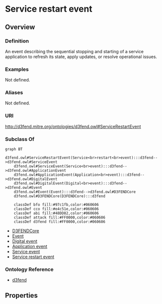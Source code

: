 # Service restart event

## Overview

### Definition
An event describing the sequential stopping and starting of a service application to refresh its state, apply updates, or resolve operational issues.

### Examples
Not defined.

### Aliases
Not defined.

### URI
http://d3fend.mitre.org/ontologies/d3fend.owl#ServiceRestartEvent

### Subclass Of
```mermaid
graph BT
    d3fend.owl#ServiceRestartEvent(Service<br>restart<br>event):::d3fend-->d3fend.owl#ServiceEvent
    d3fend.owl#ServiceEvent(Service<br>event):::d3fend-->d3fend.owl#ApplicationEvent
    d3fend.owl#ApplicationEvent(Application<br>event):::d3fend-->d3fend.owl#DigitalEvent
    d3fend.owl#DigitalEvent(Digital<br>event):::d3fend-->d3fend.owl#Event
    d3fend.owl#Event(Event):::d3fend-->d3fend.owl#D3FENDCore
    d3fend.owl#D3FENDCore(D3FENDCore):::d3fend
    
    classDef bfo fill:#97c1fb,color:#060606
    classDef cco fill:#e4c51e,color:#060606
    classDef abi fill:#48DD82,color:#060606
    classDef attack fill:#FF0000,color:#060606
    classDef d3fend fill:#FF0000,color:#060606
```

- [D3FENDCore](/docs/ontology/reference/model/D3FENDCore/D3FENDCore.md)
- [Event](/docs/ontology/reference/model/D3FENDCore/Event/Event.md)
- [Digital event](/docs/ontology/reference/model/D3FENDCore/Event/Digital%20event/Digital%20event.md)
- [Application event](/docs/ontology/reference/model/D3FENDCore/Event/Digital%20event/Application%20event/Application%20event.md)
- [Service event](/docs/ontology/reference/model/D3FENDCore/Event/Digital%20event/Application%20event/Service%20event/Service%20event.md)
- [Service restart event](/docs/ontology/reference/model/D3FENDCore/Event/Digital%20event/Application%20event/Service%20event/Service%20restart%20event/Service%20restart%20event.md)


### Ontology Reference
- [d3fend](http://d3fend.mitre.org/ontologies/d3fend.owl#)

## Properties
